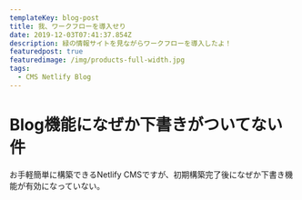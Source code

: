 ```yaml
---
templateKey: blog-post
title: 我、ワークフローを導入せり
date: 2019-12-03T07:41:37.854Z
description: 緑の情報サイトを見ながらワークフローを導入したよ！
featuredpost: true
featuredimage: /img/products-full-width.jpg
tags:
  - CMS Netlify Blog
---
```

# Blog機能になぜか下書きがついてない件
お手軽簡単に構築できるNetlify CMSですが、初期構築完了後になぜか下書き機能が有効になっていない。
